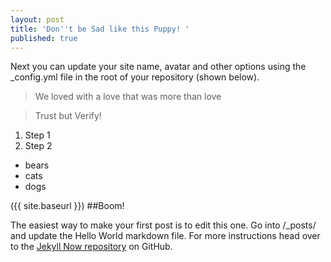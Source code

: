 ```yaml
---
layout: post
title: 'Don''t be Sad like this Puppy! '
published: true
---
```


Next you can update your site name, avatar and other options using the _config.yml file in the root of your repository (shown below).


> We loved with a love that was more than love

> Trust but Verify!



1. Step 1
2. Step 2 

- bears
- cats
- dogs

({{ site.baseurl }})
##Boom!

The easiest way to make your first post is to edit this one. Go into /_posts/ and update the Hello World markdown file. For more instructions head over to the [Jekyll Now repository](https://github.com/barryclark/jekyll-now) on GitHub.

